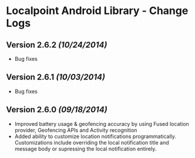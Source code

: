 Localpoint Android Library - Change Logs
==========

Version 2.6.2 *(10/24/2014)*
----------------------------
* Bug fixes

Version 2.6.1 *(10/03/2014)*
----------------------------
* Bug fixes

Version 2.6.0 *(09/18/2014)*
----------------------------
* Improved battery usage & geofencing accuracy by using Fused location provider, Geofencing APIs and Activity recognition
* Added ability to customize location notifications programmatically. Customizations include overriding the local notification title and message body or supressing the local notification entirely.

